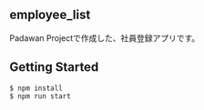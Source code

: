 ## employee_list
Padawan Projectで作成した、社員登録アプリです。

## Getting Started
```
$ npm install
$ npm run start
```
